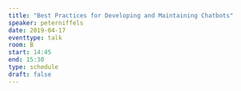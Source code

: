 ```yaml
---
title: "Best Practices for Developing and Maintaining Chatbots"
speaker: peterniffels
date: 2019-04-17
eventtype: talk
room: B
start: 14:45
end: 15:30
type: schedule
draft: false
---
```

